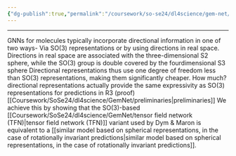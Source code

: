 ```yaml
---
{"dg-publish":true,"permalink":"/coursework/so-se24/dl4science/gem-net/we-prove-that-spherical-representations-are-actually-sufficient-full-so-3-representations-are-not-necessary/","noteIcon":""}
---
```


---


GNNs for molecules typically incorporate directional information in one of two ways- Via SO(3) representations  or by using directions in real space. Directions in real space are associated with the three-dimensional S2 sphere, while the SO(3) group is double covered by the fourdimensional S3 sphere
		Directional representations thus use one degree of freedom less than SO(3) representations, making them significantly cheaper. 
			How much? 
		directional representations actually provide the same expressivity as SO(3) representations for predictions in R3 (proof)
			[[Coursework/SoSe24/dl4science/GemNet/preliminaries\|preliminaries]]
			We achieve this by showing that the SO(3)-based [[Coursework/SoSe24/dl4science/GemNet/tensor field network (TFN)\|tensor field network (TFN)]] variant used by Dym & Maron  is equivalent to a [[similar model based on spherical representations, in the case of rotationally invariant predictions\|similar model based on spherical representations, in the case of rotationally invariant predictions]]. 
	


